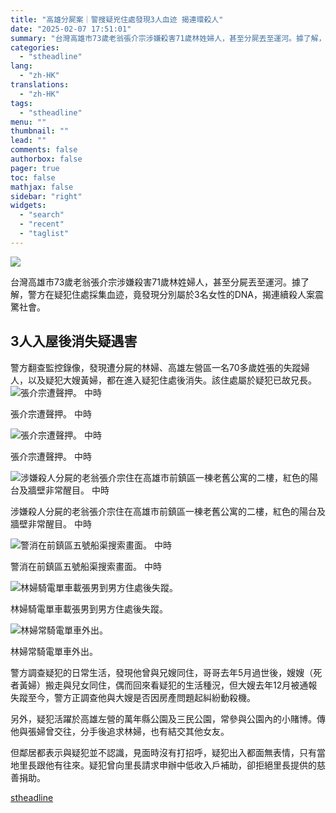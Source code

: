 ```yaml
---
title: "高雄分屍案｜警搜疑兇住處發現3人血迹 揭連環殺人"
date: "2025-02-07 17:51:01"
summary: "台灣高雄市73歲老翁張介宗涉嫌殺害71歲林姓婦人，甚至分屍丟至運河。據了解，警..."
categories:
  - "stheadline"
lang:
  - "zh-HK"
translations:
  - "zh-HK"
tags:
  - "stheadline"
menu: ""
thumbnail: ""
lead: ""
comments: false
authorbox: false
pager: true
toc: false
mathjax: false
sidebar: "right"
widgets:
  - "search"
  - "recent"
  - "taglist"
---
```


![](https://image.stheadline.com/f/680p0/0x0/100/none/717dd72319b2198141ec477253dcd28f/stheadline/inewsmedia/20250207/_2025020717475623382.jpg)






台灣高雄市73歲老翁張介宗涉嫌殺害71歲林姓婦人，甚至分屍丟至運河。據了解，警方在疑犯住處採集血迹，竟發現分別屬於3名女性的DNA，揭連續殺人案震驚社會。

3人入屋後消失疑遇害
----------

警方翻查監控錄像，發現遭分屍的林婦、高雄左營區一名70多歲姓張的失蹤婦人，以及疑犯大嫂黃婦，都在進入疑犯住處後消失。該住處屬於疑犯已故兄長。
 ![張介宗遭聲押。 中時](https://image.hkhl.hk/f/1024p0/0x0/100/none/975626f62b208368e5e5938336f03068/2025-02/IMG_4203.jpeg)


張介宗遭聲押。 中時



 ![張介宗遭聲押。 中時](https://image.hkhl.hk/f/1024p0/0x0/100/none/a13599dea0f1d2804cab81b53efffdd3/2025-02/IMG_4206.jpeg)


張介宗遭聲押。 中時



 ![涉嫌殺人分屍的老翁張介宗住在高雄市前鎮區一棟老舊公寓的二樓，紅色的陽台及牆壁非常醒目。 中時](https://image.hkhl.hk/f/1024p0/0x0/100/none/452b68b28c46eb96d391a12965382a94/2025-02/IMG_4204.jpeg)


涉嫌殺人分屍的老翁張介宗住在高雄市前鎮區一棟老舊公寓的二樓，紅色的陽台及牆壁非常醒目。 中時



 ![警消在前鎮區五號船渠搜索畫面。 中時](https://image.hkhl.hk/f/1024p0/0x0/100/none/84a6100d43643d60053b9687a5b82dc7/2025-02/IMG_4208.jpeg)


警消在前鎮區五號船渠搜索畫面。 中時



 ![林婦騎電單車載張男到男方住處後失蹤。](https://image.hkhl.hk/f/1024p0/0x0/100/none/b6f9f4ae29ea2c1dde69a18d37225b91/2025-02/0206011.jpg)


林婦騎電單車載張男到男方住處後失蹤。



 ![林婦常騎電單車外出。](https://image.hkhl.hk/f/1024p0/0x0/100/none/73b46eb1520fc6d4f8f00a1ab5d470f1/2025-02/0206012.jpg)


林婦常騎電單車外出。




警方調查疑犯的日常生活，發現他曾與兄嫂同住，哥哥去年5月過世後，嫂嫂（死者黃婦）搬走與兒女同住，偶而回來看疑犯的生活種況，但大嫂去年12月被通報失蹤至今，警方正調查他與大嫂是否因房產問題起糾紛動殺機。

另外，疑犯活躍於高雄左營的萬年縣公園及三民公園，常參與公園內的小賭博。傳他與張婦曾交往，分手後追求林婦，也有結交其他女友。

但鄰居都表示與疑犯並不認識，見面時沒有打招呼，疑犯出入都面無表情，只有當地里長跟他有往來。疑犯曾向里長請求申辦中低收入戶補助，卻拒絕里長提供的慈善捐助。

[stheadline](https://std.stheadline.com/realtime/article/2051429/即時-中國-高雄分屍案-警搜疑兇住處發現3人血迹-揭連環殺人)
